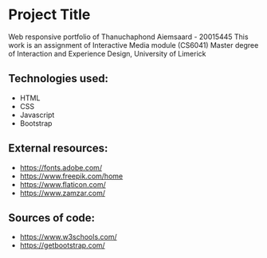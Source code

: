 # Project Title
Web responsive portfolio of Thanuchaphond Aiemsaard - 20015445
This work is an assignment of Interactive Media module (CS6041)
Master degree of Interaction and Experience Design, University of Limerick

## Technologies used:
* HTML
* CSS
* Javascript
* Bootstrap

## External resources:
* https://fonts.adobe.com/
* https://www.freepik.com/home
* https://www.flaticon.com/
* https://www.zamzar.com/

## Sources of code:
* https://www.w3schools.com/
* https://getbootstrap.com/